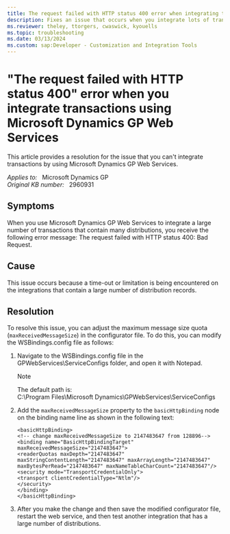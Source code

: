 ```yaml
---
title: The request failed with HTTP status 400 error when integrating transactions
description: Fixes an issue that occurs when you integrate lots of transactions that contain many distributions.
ms.reviewer: theley, ttorgers, cwaswick, kyouells
ms.topic: troubleshooting
ms.date: 03/13/2024
ms.custom: sap:Developer - Customization and Integration Tools
---
```

# "The request failed with HTTP status 400" error when you integrate transactions using Microsoft Dynamics GP Web Services

This article provides a resolution for the issue that you can't integrate transactions by using Microsoft Dynamics GP Web Services.

_Applies to:_ &nbsp; Microsoft Dynamics GP  
_Original KB number:_ &nbsp; 2960931

## Symptoms

When you use Microsoft Dynamics GP Web Services to integrate a large number of transactions that contain many distributions, you receive the following error message: The request failed with HTTP status 400: Bad Request.

## Cause

This issue occurs because a time-out or limitation is being encountered on the integrations that contain a large number of distribution records.

## Resolution

To resolve this issue, you can adjust the maximum message size quota (`maxReceivedMessageSize`) in the configurator file. To do this, you can modify the WSBindings.config file as follows:

1. Navigate to the WSBindings.config file in the GPWebServices\ServiceConfigs folder, and open it with Notepad.

    > [!NOTE]
    > The default path is:  
    C:\Program Files\Microsoft Dynamics\GPWebServices\ServiceConfigs

2. Add the `maxReceivedMessageSize` property to the `basicHttpBinding` node on the binding name line as shown in the following text:

    ```console
    <basicHttpBinding>
    <!-- change maxReceivedMessageSize to 2147483647 from 128896-->
    <binding name="BasicHttpBindingTarget" maxReceivedMessageSize="2147483647">
    <readerQuotas maxDepth="2147483647" maxStringContentLength="2147483647" maxArrayLength="2147483647" maxBytesPerRead="2147483647" maxNameTableCharCount="2147483647"/>
    <security mode="TransportCredentialOnly">
    <transport clientCredentialType="Ntlm"/>
    </security>
    </binding>
    </basicHttpBinding>
   ```

3. After you make the change and then save the modified configurator file, restart the web service, and then test another integration that has a large number of distributions.

